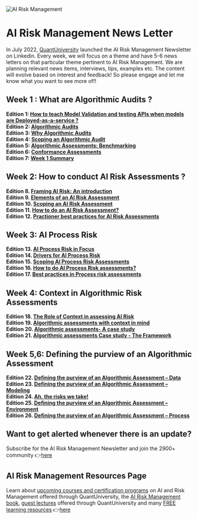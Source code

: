 
![AI Risk Management](https://media-exp2.licdn.com/dms/image/C5616AQHvwqh1Y29Rsg/profile-displaybackgroundimage-shrink_350_1400/0/1657134648528?e=1663804800&v=beta&t=pBW1f5UAAv34K-k8r51zQLG_k1qz_asXGREEepK9rPc)

# AI Risk Management News Letter
In July 2022, [QuantUniversity](https://www.quantuniversity.com) launched the AI Risk Management Newsletter on Linkedin. Every week, we will focus on a theme and have 5-6 news letters on that particular theme pertinent to AI Risk Management. We are planning relevant news items, interviews, tips, examples etc. The content will evolve based on interest and feedback! So please engage and let me know what you want to see more of!!

## Week 1 : What are Algorithmic Audits ?
 **Edition 1: [How to teach Model Validation and testing APIs when models are Deployed-as-a-service ?](https://www.linkedin.com/pulse/ai-risk-management-practice-how-teach-model-testing-sri/) </br>**
 **Edition 2: [Algorithmic Audits](https://www.linkedin.com/pulse/ai-risk-management-practice-sri-krishnamurthy-cfa-cap/) </br>**
 **Edition 3: [Why Algorithmic Audits](https://www.linkedin.com/pulse/why-algorithmic-audits-sri-krishnamurthy-cfa-cap/) </br>**
 **Edition 4: [Scoping an Algorithmic Audit](https://www.linkedin.com/pulse/pragmatic-algorithmic-risk-management-scoping-sri/?trackingId=ybMq2KH%2BRq%2BZd2irdIcZhQ%3D%3D) </br>**
 **Edition 5: [Algorithmic Assessments: Benchmarking](https://www.linkedin.com/pulse/ai-risk-management-practice-benchmarking-sri-krishnamurthy-cfa-cap/) </br>**
 **Edition 6: [Conformance Assessments](https://www.linkedin.com/pulse/ai-risk-management-practice-conformance-assessments-sri/) </br>**
 **Edition 7: [Week 1 Summary](https://www.linkedin.com/pulse/ai-risk-management-newsletter-week-1-summary-krishnamurthy-cfa-cap/) </br>**

## Week 2: How to conduct AI Risk Assessments ?  
 **Edition 8. [Framing AI Risk: An introduction](https://www.linkedin.com/pulse/ai-risk-management-practice-framing-sri-krishnamurthy-cfa-cap/?trackingId=VphaS9zPSCOhjgalORe6LQ%3D%3D)</br>**
 **Edition 9. [Elements of an AI Risk Assessment](https://www.linkedin.com/pulse/ai-risk-assessments-sri-krishnamurthy-cfa-cap/)</br>**
 **Edition 10. [Scoping an AI Risk Assessment](https://www.linkedin.com/pulse/ai-risk-assessments-scoping-sri-krishnamurthy-cfa-cap/) </br>**
 **Edition 11. [How to do an AI Risk Assessment?](https://www.linkedin.com/pulse/how-do-ai-risk-assessments-sri-krishnamurthy-cfa-cap/)</br>**
 **Edition 12. [Practioner best practices for AI Risk Assessments](https://www.linkedin.com/pulse/best-practices-ai-risk-assessments-sri-krishnamurthy-cfa-cap/)</br>**
 
 ## Week 3: AI Process Risk
 **Edition 13. [AI Process Risk in Focus](https://www.linkedin.com/pulse/ai-process-risk-focus-sri-krishnamurthy-cfa-cap/?trackingId=nUhLHuCrThqb8gdylNq9ww%3D%3D)</br>**
 **Edition 14. [Drivers for AI Process Risk](https://www.linkedin.com/pulse/drivers-ai-process-risk-sri-krishnamurthy-cfa-cap/)</br>**
 **Edition 15. [Scoping AI Process Risk Assessments](https://www.linkedin.com/pulse/scoping-ai-process-risk-sri-krishnamurthy-cfa-cap/)</br>**
 **Edition 16. [How to do AI Process Risk assessments?](https://www.linkedin.com/pulse/how-do-ai-process-risk-assessments-sri-krishnamurthy-cfa-cap/)</br>**
 **Edition 17. [Best practices in Process risk assessments](https://www.linkedin.com/pulse/best-practices-ai-process-risk-assessments-krishnamurthy-cfa-cap/)</br>**
 
  ## Week 4: Context in Algorithmic Risk Assessments
 **Edition 18. [The Role of Context in assessing AI Risk](https://www.linkedin.com/pulse/role-context-assessing-ai-risk-sri-krishnamurthy-cfa-cap/)</br>**
 **Edition 19. [Algorithmic assessments with context in mind](https://www.linkedin.com/pulse/role-context-assessing-ai-risk-sri-krishnamurthy-cfa-cap/)</br>**
 **Edition 20. [Algorithmic assessments- A case study](https://www.linkedin.com/pulse/algorithmic-assessments-case-study-sri-krishnamurthy-cfa-cap)</br>**
 **Edition 21. [Algorithmic assessments Case study - The Framework](https://www.linkedin.com/pulse/algorithmic-assessments-case-study-framework-sri/)</br>**

  ## Week 5,6: Defining the purview of an Algorithmic Assessment
**Edition 22. [Defining the purview of an Algorithmic Assessment – Data](https://www.linkedin.com/pulse/defining-purview-algorithmic-assessment-data-krishnamurthy-cfa-cap)</br>**
**Edition 23. [Defining the purview of an Algorithmic Assessment – Modeling](https://www.linkedin.com/pulse/defining-purview-algorithmic-assessment-modeling-sri/)</br>**
**Edition 24. [Ah, the risks we take!](https://www.linkedin.com/pulse/ah-risks-we-take-sri-krishnamurthy-cfa-cap/)</br>**
**Edition 25. [Defining the purview of an Algorithmic Assessment – Environment](https://www.linkedin.com/pulse/defining-purview-algorithmic-assessment-environment-sri/)</br>**
**Edition 26. [Defining the purview of an Algorithmic Assessment – Process](https://www.linkedin.com/pulse/defining-purview-algorithmic-assessment-process-sri/)</br>**
 
 ## Want to get alerted whenever there is an update?
 Subscribe for the AI Risk Management Newsletter and join the 2900+ community 👉[here](https://www.linkedin.com/newsletters/ai-risk-management-newsletter-6951868127286636544/)
 
 ## AI Risk Management Resources Page
 Learn about [upcoming courses and certification programs](https://quantuniversity.com) on AI and Risk Management offered through QuantUniversity, the [AI Risk Management book](https://www.airiskmgt.com), [guest lectures](https://quantuniversity.com/lectures.html) offered through QuantUniversity and many [FREE learning resources](https://academy.qusandbox.com/register) 👉[here](https://github.com/airiskmgt/AI-Risk-Management/blob/main/README.md) 
